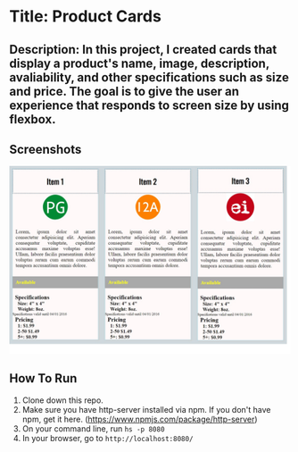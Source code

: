 # Title: Product Cards 

## Description: In this project, I created cards that display a product's name, image, description, avaliability, and other specifications such as size and price. The goal is to give the user an experience that responds to screen size by using flexbox. 

## Screenshots
![Project Screenshot](./screenshots/product-cards-screenshot.jpg)

## How To Run
1. Clone down this repo.
1. Make sure you have http-server installed via npm. If you don't have npm, get it here. (https://www.npmjs.com/package/http-server) 
1. On your command line, run `hs -p 8080`
1. In your browser, go to `http://localhost:8080/`
